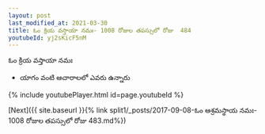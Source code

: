 ```yaml
---
layout: post
last_modified_at: 2021-03-30
title: ఓం క్రియ వస్తాయా నమః- 1008 రోజుల తపస్సులో రోజు  484
youtubeId: yj2sKicF5nM
---
```

 
 
 ఓం క్రియ వస్తాయా నమః  
 
 -  యాగం వంటి ఆచారాలలో ఎవరు ఉన్నారు 
 
  
 
  
 
 
 
 
 
 


{% include youtubePlayer.html id=page.youtubeId %}
 
[Next]({{ site.baseurl }}{% link  split1/_posts/2017-09-08-ఓం ఆశ్రమస్థాయ నమః- 1008 రోజుల తపస్సులో రోజు  483.md%})
 
